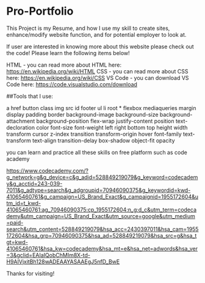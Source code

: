 # Pro-Portfolio
This Project is my Resume, and how I use my skill to create sites, enhance/modify website function, and for potential employer to look at.

If user are interested in knowing more about this website please check out the code!
Please learn the following items below!

HTML - you can read more about HTML here: https://en.wikipedia.org/wiki/HTML
CSS - you can read more about CSS here: https://en.wikipedia.org/wiki/CSS
VS Code - you can download VS Code here: https://code.visualstudio.com/download

##Tools that I use:

a href
button
class
img src
id
footer
ul
li
root
*
flexbox
mediaqueries
margin
display
padding
border
background-image
background-size
background-attachment
background-position
flex-wrap
justify-content
position
text-decloration
color
font-size
font-weight
left
right
bottom
top
height
width
transform
cursor
z-index
transition
transform-origin
hover
font-family
text-transform
text-align
transition-delay
box-shadow
object-fit
opacity

you can learn and practice all these skills on free platform such as code academy

https://www.codecademy.com/?g_network=g&g_device=c&g_adid=528849219079&g_keyword=codecademy&g_acctid=243-039-7011&g_adtype=search&g_adgroupid=70946090375&g_keywordid=kwd-41065460761&g_campaign=US_Brand_Exact&g_campaignid=1955172604&utm_id=t_kwd-41065460761:ag_70946090375:cp_1955172604:n_g:d_c&utm_term=codecademy&utm_campaign=US_Brand_Exact&utm_source=google&utm_medium=paid-search&utm_content=528849219079&hsa_acc=2430397011&hsa_cam=1955172604&hsa_grp=70946090375&hsa_ad=528849219079&hsa_src=g&hsa_tgt=kwd-41065460761&hsa_kw=codecademy&hsa_mt=e&hsa_net=adwords&hsa_ver=3&gclid=EAIaIQobChMIm8X-td-H9AIVjxitBh128wADEAAYASAAEgJ5nfD_BwE

Thanks for visiting!